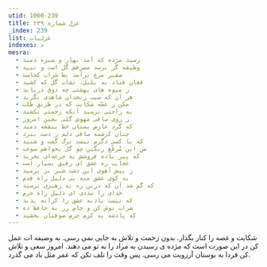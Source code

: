 ```yaml
---
utid: 1000-239
title: غزل شماره ۲۳۹
_index: 239
list: غزلیات
indexes: د
mesra:
  - رسید مژده که آمد بهار و سبزه دمید
  - وظیفه گر برسد مصرفش گل است و نبید
  - صفیر مرغ برآمد بط شراب کجاست
  - فغان فتاد به بلبل، نقاب گل که کشید
  - ز میوه های بهشتی چه ذوق دریابد
  - هر آن که سیب زنخدان شاهدی نگزید
  - مکن ز غصّه شکایت که در طریق طلب
  - به راحتی نرسید آنکه زحمتی نکشید
  - ز روی ساقی مهوش گلی بچین امروز
  - که گرد عارض بستان خط بنفشه دمید
  - چنان کرشمه ساقی دلم ز دست ببرد
  - که با کسی دگرم نیست برگ گفت و شنید
  - من این مُرقّع رنگین چو گل بخواهم سوخت
  - که پیر باده فروشش به جرعه‌ای نخرید
  - عجایب ره عشق ای رفیق بسیار است
  - ز پیش آهوی این دشت شیر نر برمید
  - به کوی عشق منه بی دلیل راه قدم
  - که گم شد آن که درین ره به رهبری نرسید
  - خدای را مددی ای دلیل راه حرم
  - که نیست بادیه عشق را کرانه پدید
  - شراب نوش کن و جام زر به حافظ ده
  - که پادشه به کرم جرم صوفیان بخشید
---
```

شکایت و غصه را کنار بگذار. بدون زحمت و تلاش به جایی نمی رسی. به وضیفه ات عمل کن در این صورت است که مژده ی رسیدن به مراد را به تو می دهند. امروز سعی و تلاش کن فردا به بوستان آرزویت می رسی. پس وقت را تلف نکن که عمر مثل باد می گذرد.
